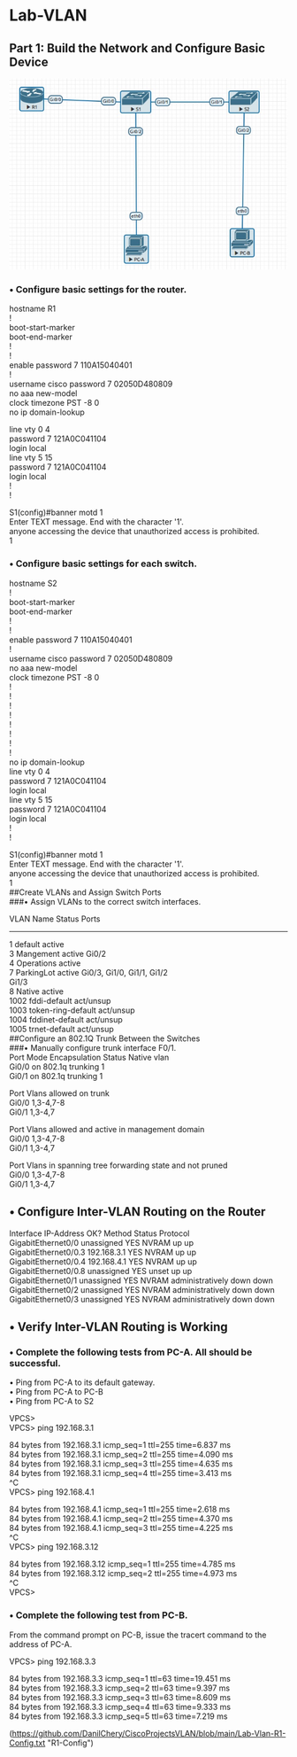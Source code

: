 # Lab-VLAN
## Part 1: Build the Network and Configure Basic Device 
![alt-текст](https://github.com/DanilChery/CiscoProjectsVLAN/blob/main/Lab-Vlan-schema.jpg "Текст заголовка логотипа 1")  
### •	Configure basic settings for the router.
hostname R1  
!  
boot-start-marker  
boot-end-marker  
!  
!  
enable password 7 110A15040401  
!  
username cisco password 7 02050D480809  
no aaa new-model  
clock timezone PST -8 0  
no ip domain-lookup  
  
line vty 0 4  
 password 7 121A0C041104  
 login local  
line vty 5 15  
 password 7 121A0C041104  
 login local  
!  
!  

S1(config)#banner motd 1  
Enter TEXT message.  End with the character '1'.  
anyone accessing the device that unauthorized access is prohibited.  
1  
### •	Configure basic settings for each switch.  
  
hostname S2  
!  
boot-start-marker  
boot-end-marker  
!  
!  
enable password 7 110A15040401  
!  
username cisco password 7 02050D480809  
no aaa new-model  
clock timezone PST -8 0  
!  
!  
!  
!  
!  
!  
!  
!  
no ip domain-lookup  
line vty 0 4  
 password 7 121A0C041104  
 login local  
line vty 5 15  
 password 7 121A0C041104  
 login local  
!  
!  
  
S1(config)#banner motd 1  
Enter TEXT message.  End with the character '1'.  
anyone accessing the device that unauthorized access is prohibited.  
1  
##Create VLANs and Assign Switch Ports  
###•	Assign VLANs to the correct switch interfaces.  
  
VLAN Name                             Status    Ports  
---- -------------------------------- --------- -------------------------------  
1    default                          active  
3    Mangement                        active    Gi0/2  
4    Operations                       active  
7    ParkingLot                       active    Gi0/3, Gi1/0, Gi1/1, Gi1/2  
                                                Gi1/3  
8    Native                           active  
1002 fddi-default                     act/unsup  
1003 token-ring-default               act/unsup  
1004 fddinet-default                  act/unsup  
1005 trnet-default                    act/unsup  
##Configure an 802.1Q Trunk Between the Switches  
###•	Manually configure trunk interface F0/1.  
Port        Mode             Encapsulation  Status        Native vlan  
Gi0/0       on               802.1q         trunking      1  
Gi0/1       on               802.1q         trunking      1  
  
Port        Vlans allowed on trunk  
Gi0/0       1,3-4,7-8  
Gi0/1       1,3-4,7  
  
Port        Vlans allowed and active in management domain  
Gi0/0       1,3-4,7-8  
Gi0/1       1,3-4,7  
  
Port        Vlans in spanning tree forwarding state and not pruned  
Gi0/0       1,3-4,7-8  
Gi0/1       1,3-4,7  
## •	Configure Inter-VLAN Routing on the Router  
Interface                  IP-Address      OK? Method Status                Protocol  
GigabitEthernet0/0         unassigned      YES NVRAM  up                    up    
GigabitEthernet0/0.3       192.168.3.1     YES NVRAM  up                    up    
GigabitEthernet0/0.4       192.168.4.1     YES NVRAM  up                    up    
GigabitEthernet0/0.8       unassigned      YES unset  up                    up    
GigabitEthernet0/1         unassigned      YES NVRAM  administratively down down  
GigabitEthernet0/2         unassigned      YES NVRAM  administratively down down  
GigabitEthernet0/3         unassigned      YES NVRAM  administratively down down  
## •	Verify Inter-VLAN Routing is Working  
### •	Complete the following tests from PC-A. All should be successful.  
•	Ping from PC-A to its default gateway.  
•	Ping from PC-A to PC-B  
•	Ping from PC-A to S2  
  
VPCS>  
VPCS> ping 192.168.3.1  
  
84 bytes from 192.168.3.1 icmp_seq=1 ttl=255 time=6.837 ms  
84 bytes from 192.168.3.1 icmp_seq=2 ttl=255 time=4.090 ms  
84 bytes from 192.168.3.1 icmp_seq=3 ttl=255 time=4.635 ms  
84 bytes from 192.168.3.1 icmp_seq=4 ttl=255 time=3.413 ms  
^C  
VPCS> ping 192.168.4.1  
  
84 bytes from 192.168.4.1 icmp_seq=1 ttl=255 time=2.618 ms  
84 bytes from 192.168.4.1 icmp_seq=2 ttl=255 time=4.370 ms  
84 bytes from 192.168.4.1 icmp_seq=3 ttl=255 time=4.225 ms  
^C  
VPCS> ping 192.168.3.12  
  
84 bytes from 192.168.3.12 icmp_seq=1 ttl=255 time=4.785 ms  
84 bytes from 192.168.3.12 icmp_seq=2 ttl=255 time=4.973 ms  
^C  
VPCS>  
### •	Complete the following test from PC-B.  
From the command prompt on PC-B, issue the tracert command to the address of PC-A.  
  
VPCS> ping 192.168.3.3  
  
84 bytes from 192.168.3.3 icmp_seq=1 ttl=63 time=19.451 ms  
84 bytes from 192.168.3.3 icmp_seq=2 ttl=63 time=9.397 ms  
84 bytes from 192.168.3.3 icmp_seq=3 ttl=63 time=8.609 ms  
84 bytes from 192.168.3.3 icmp_seq=4 ttl=63 time=9.333 ms  
84 bytes from 192.168.3.3 icmp_seq=5 ttl=63 time=7.219 ms  

(https://github.com/DanilChery/CiscoProjectsVLAN/blob/main/Lab-Vlan-R1-Config.txt "R1-Config")

